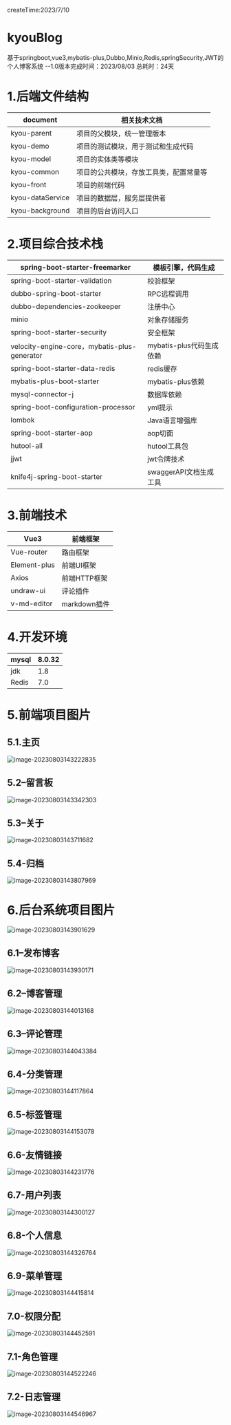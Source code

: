 createTime:2023/7/10

# kyouBlog

基于springboot,vue3,mybatis-plus,Dubbo,Minio,Redis,springSecurity,JWT的个人博客系统
--1.0版本完成时间：2023/08/03  总耗时：24天

# 1.后端文件结构

| document         | 相关技术文档                           |
| ---------------- | -------------------------------------- |
| kyou-parent      | 项目的父模块，统一管理版本             |
| kyou-demo        | 项目的测试模块，用于测试和生成代码     |
| kyou-model       | 项目的实体类等模块                     |
| kyou-common      | 项目的公共模块，存放工具类，配置常量等 |
| kyou-front       | 项目的前端代码                         |
| kyou-dataService | 项目的数据层，服务层提供者             |
| kyou-background  | 项目的后台访问入口                     |

# 2.项目综合技术栈

| spring-boot-starter-freemarker               | 模板引擎，代码生成       |
| -------------------------------------------- | ------------------------ |
| spring-boot-starter-validation               | 校验框架                 |
| dubbo-spring-boot-starter                    | RPC远程调用              |
| dubbo-dependencies-zookeeper                 | 注册中心                 |
| minio                                        | 对象存储服务             |
| spring-boot-starter-security                 | 安全框架                 |
| velocity-engine-core，mybatis-plus-generator | mybatis-plus代码生成依赖 |
| spring-boot-starter-data-redis               | redis缓存                |
| mybatis-plus-boot-starter                    | mybatis-plus依赖         |
| mysql-connector-j                            | 数据库依赖               |
| spring-boot-configuration-processor          | yml提示                  |
| lombok                                       | Java语言增强库           |
| spring-boot-starter-aop                      | aop切面                  |
| hutool-all                                   | hutool工具包             |
| jjwt                                         | jwt令牌技术              |
| knife4j-spring-boot-starter                  | swaggerAPI文档生成工具   |

# 3.前端技术

| Vue3         | 前端框架     |
| ------------ | ------------ |
| Vue-router   | 路由框架     |
| Element-plus | 前端UI框架   |
| Axios        | 前端HTTP框架 |
| undraw-ui    | 评论插件     |
| v-md-editor  | markdown插件 |

# 4.开发环境

| mysql | 8.0.32 |
| ----- | ------ |
| jdk   | 1.8    |
| Redis | 7.0    |

# 5.前端项目图片

## 5.1.主页

![image-20230803143222835](..\kyouBlog\README.assets\image-20230803143222835.png)

## 5.2–留言板

![image-20230803143342303](..\kyouBlog\README.assets\image-20230803143342303.png)

## 5.3–关于

![image-20230803143711682](..\kyouBlog\README.assets\image-20230803143711682.png)

## 5.4-归档

![image-20230803143807969](..\kyouBlog\README.assets\image-20230803143807969.png)

# 6.后台系统项目图片

![image-20230803143901629](..\kyouBlog\README.assets\image-20230803143901629.png)

## 6.1–发布博客

![image-20230803143930171](..\kyouBlog\README.assets\image-20230803143930171.png)

## 6.2–博客管理

![image-20230803144013168](..\kyouBlog\README.assets\image-20230803144013168.png)

## 6.3–评论管理

![image-20230803144043384](..\kyouBlog\README.assets\image-20230803144043384.png)

## 6.4-分类管理

![image-20230803144117864](..\kyouBlog\README.assets\image-20230803144117864.png)

## 6.5-标签管理

![image-20230803144153078](..\kyouBlog\README.assets\image-20230803144153078.png)

## 6.6-友情链接

![image-20230803144231776](..\kyouBlog\README.assets\image-20230803144231776.png)

## 6.7-用户列表

![image-20230803144300127](..\kyouBlog\README.assets\image-20230803144300127.png)

## 6.8-个人信息

![image-20230803144326764](..\kyouBlog\README.assets\image-20230803144326764.png)

## 6.9-菜单管理

![image-20230803144415814](..\kyouBlog\README.assets\image-20230803144415814.png)

## 7.0-权限分配

![image-20230803144452591](..\kyouBlog\README.assets\image-20230803144452591.png)

## 7.1-角色管理

![image-20230803144522246](..\kyouBlog\README.assets\image-20230803144522246.png)

## 7.2-日志管理

![image-20230803144546967](..\kyouBlog\README.assets\image-20230803144546967.png)